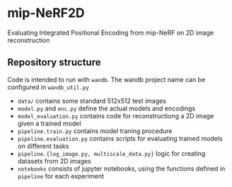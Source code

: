 # mip-NeRF2D

Evaluating Integrated Positional Encoding from mip-NeRF on 2D image reconstruction

## Repository structure

Code is intended to run with `wandb`. The wandb project name can be configured in `wandb_util.py`

- `data/` contains some standard 512x512 test images
- `model.py` and `enc.py` define the actual models and encodings
- `model_evaluation.py` contains code for reconstructiong a 2D image given a trained model
- `pipeline.train.py` contains model traning procedure
- `pipeline.evaluation.py` contains scripts for evaluating trained models on different tasks
- `pipeline.{log_image.py, multiscale_data.py}` logic for creating datasets from 2D images
- `notebooks` consists of jupyter notebooks, using the functions defined in `pipeline` for each experiment
